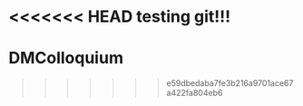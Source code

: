 <<<<<<< HEAD
testing git!!!
=======
# DMColloquium
>>>>>>> e59dbedaba7fe3b216a9701ace67a422fa804eb6
